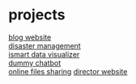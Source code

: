 # projects
[blog website](fri3ndzz.md)<br>
[disaster management](disastermanagement.md)<br>
[ismart data visualizer](ismartdatavisualizer.md)<br>
[dummy chatbot](dummychatbot.md)<br>
[online files sharing](filesshare.md)
[director website](director.md)
